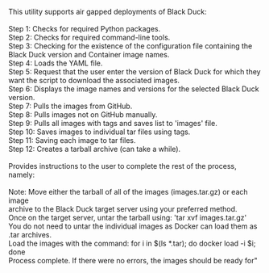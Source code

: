 This utility supports air gapped deployments of Black Duck:<br>
<br>
Step 1: Checks for required Python packages.<br>
Step 2: Checks for required command-line tools.<br>
Step 3: Checking for the existence of the configuration file containing the Black Duck version and Container image names.<br>
Step 4: Loads the YAML file. <br>
Step 5: Request that the user enter the version of Black Duck for which they want the script to download the associated images.<br>
Step 6: Displays the image names and versions for the selected Black Duck version.<br>
Step 7: Pulls the images from GitHub.<br>
Step 8: Pulls images not on GitHub manually.<br> 
Step 9: Pulls all images with tags and saves list to 'images' file.<br>
Step 10: Saves images to individual tar files using tags.<br>
Step 11: Saving each image to tar files.<br>
Step 12: Creates a tarball archive (can take a while).<br>
<br>
Provides instructions to the user to complete the rest of the process, namely:<br>
<br>
Note: Move either the tarball of all of the images (images.tar.gz) or each image <br>
archive to the Black Duck target server using your preferred method.<br>
Once on the target server, untar the tarball using: 'tar xvf images.tar.gz'<br>
You do not need to untar the individual images as Docker can load them as .tar archives.<br>
Load the images with the command: for i in $(ls *.tar); do docker load -i $i; done<br>
Process complete. If there were no errors, the images should be ready for"<br>
